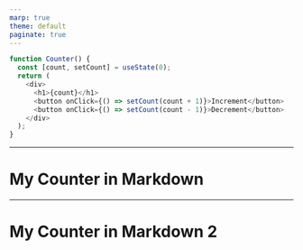 ```yaml
---
marp: true
theme: default
paginate: true
---
```


```javascript
function Counter() {
  const [count, setCount] = useState(0);
  return (
    <div>
      <h1>{count}</h1>
      <button onClick={() => setCount(count + 1)}>Increment</button>
      <button onClick={() => setCount(count - 1)}>Decrement</button>
    </div>
  );
}
```

---

# My Counter in Markdown

<div id="counter-root"></div>

<script type="text/babel">
  const { useState } = React;

  function Counter() {
    const [count, setCount] = useState(0);
    return (
      <div>
        <h1>{count}</h1>
        <button onClick={() => setCount(count + 1)}>Increment</button>
        <button onClick={() => setCount(count - 1)}>Decrement</button>
      </div>
    );
  }

  ReactDOM.createRoot(document.getElementById('counter-root')).render(<Counter />);
</script>

<script src="https://unpkg.com/react@18/umd/react.development.js" crossorigin></script>
<script src="https://unpkg.com/react-dom@18/umd/react-dom.development.js" crossorigin></script>
<script src="https://unpkg.com/@babel/standalone/babel.min.js"></script>

---

# My Counter in Markdown 2

<div id="counter-root-2"></div>

<script type="text/babel">
  const { useState } = React;

  function Counter() {
    const [count, setCount] = useState(0);
    return (
      <div>
        <h1>{count}</h1>
        <button onClick={() => setCount(count + 1)}>Increment</button>
        <button onClick={() => setCount(count - 1)}>Decrement</button>
      </div>
    );
  }

  ReactDOM.createRoot(document.getElementById('counter-root-2')).render(<Counter />);
</script>
